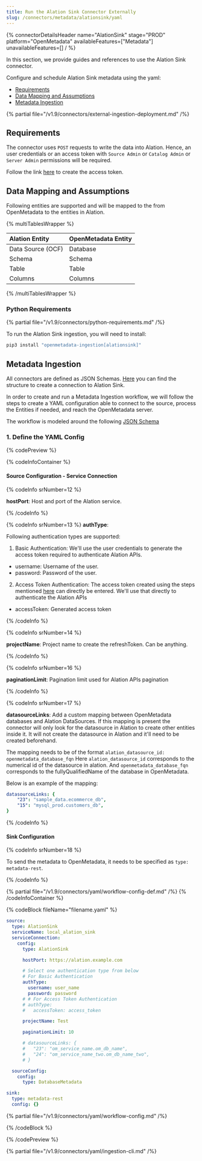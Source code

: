 ```yaml
---
title: Run the Alation Sink Connector Externally
slug: /connectors/metadata/alationsink/yaml
---
```


{% connectorDetailsHeader
name="AlationSink"
stage="PROD"
platform="OpenMetadata"
availableFeatures=["Metadata"]
unavailableFeatures=[]
/ %}

In this section, we provide guides and references to use the Alation Sink connector.

Configure and schedule Alation Sink metadata using the yaml:

- [Requirements](#requirements)
- [Data Mapping and Assumptions](#data-mapping-and-assumptions)
- [Metadata Ingestion](#metadata-ingestion)

{% partial file="/v1.9/connectors/external-ingestion-deployment.md" /%}

## Requirements

The connector uses `POST` requests to write the data into Alation.
Hence, an user credentials or an access token with `Source Admin` or `Catalog Admin` or `Server Admin` permissions will be required.

Follow the link [here](https://developer.alation.com/dev/docs/authentication-into-alation-apis#create-via-ui) to create the access token.

## Data Mapping and Assumptions

Following entities are supported and will be mapped to the from OpenMetadata to the entities in Alation.

{% multiTablesWrapper %}

| Alation Entity               | OpenMetadata Entity          |
| :----------------------------| :--------------------------- |
| Data Source (OCF)            | Database                     |
| Schema                       | Schema                       |
| Table                        | Table                        |
| Columns                      | Columns                      |

{% /multiTablesWrapper %}

### Python Requirements

{% partial file="/v1.9/connectors/python-requirements.md" /%}

To run the Alation Sink ingestion, you will need to install:

```bash
pip3 install "openmetadata-ingestion[alationsink]"
```

## Metadata Ingestion

All connectors are defined as JSON Schemas.
[Here](https://github.com/open-metadata/OpenMetadata/blob/main/openmetadata-spec/src/main/resources/json/schema/entity/services/connections/metadata/alationSinkConnection.json)
you can find the structure to create a connection to Alation Sink.

In order to create and run a Metadata Ingestion workflow, we will follow
the steps to create a YAML configuration able to connect to the source,
process the Entities if needed, and reach the OpenMetadata server.

The workflow is modeled around the following
[JSON Schema](https://github.com/open-metadata/OpenMetadata/blob/main/openmetadata-spec/src/main/resources/json/schema/metadataIngestion/workflow.json)

### 1. Define the YAML Config

{% codePreview %}

{% codeInfoContainer %}

#### Source Configuration - Service Connection

{% codeInfo srNumber=12 %}

**hostPort**: Host and port of the Alation service.

{% /codeInfo %}

{% codeInfo srNumber=13 %}
**authType**:

Following authentication types are supported:
1. Basic Authentication: We'll use the user credentials to generate the access token required to authenticate Alation APIs.
- username: Username of the user.
- password: Password of the user.

2. Access Token Authentication: The access token created using the steps mentioned [here](https://developer.alation.com/dev/docs/authentication-into-alation-apis#create-via-ui) can directly be entered. We'll use that directly to authenticate the Alation APIs
- accessToken: Generated access token

{% /codeInfo %}

{% codeInfo srNumber=14 %}

**projectName**: Project name to create the refreshToken. Can be anything.

{% /codeInfo %}

{% codeInfo srNumber=16 %}

**paginationLimit**: Pagination limit used for Alation APIs pagination

{% /codeInfo %}

{% codeInfo srNumber=17 %}

**datasourceLinks**: Add a custom mapping between OpenMetadata databases and Alation DataSources.
If this mapping is present the connector will only look for the datasource in Alation to create other entities inside it. It will not create the datasource in Alation and it'll need to be created beforehand.

The mapping needs to be of the format `alation_datasource_id: openmetadata_database_fqn`
Here `alation_datasource_id` corresponds to the numerical id of the datasource in alation.
And `openmetadata_database_fqn` corresponds to the fullyQualifiedName of the database in OpenMetadata.

Below is an example of the mapping:
```yaml
datasourceLinks: {
    "23": "sample_data.ecommerce_db",
    "15": "mysql_prod.customers_db",
}
```

{% /codeInfo %}

#### Sink Configuration

{% codeInfo srNumber=18 %}

To send the metadata to OpenMetadata, it needs to be specified as `type: metadata-rest`.

{% /codeInfo %}

{% partial file="/v1.9/connectors/yaml/workflow-config-def.md" /%}
{% /codeInfoContainer %}

{% codeBlock fileName="filename.yaml" %}

```yaml {% isCodeBlock=true %}
source:
  type: AlationSink
  serviceName: local_alation_sink
  serviceConnection:
    config:
      type: AlationSink
```
```yaml {% srNumber=12 %}
      hostPort: https://alation.example.com
```
```yaml {% srNumber=13 %}
      # Select one authentication type from below
      # For Basic Authentication
      authType:
        username: user_name
        password: password
      # # For Access Token Authentication
      # authType:
      #   accessToken: access_token
```
```yaml {% srNumber=14 %}
      projectName: Test
```
```yaml {% srNumber=15 %}
      paginationLimit: 10
```
```yaml {% srNumber=16 %}
      # datasourceLinks: {
      #   "23": "om_service_name.om_db_name",
      #   "24": "om_service_name_two.om_db_name_two",
      # }
```
```yaml {% srNumber=17 %}
  sourceConfig:
    config:
      type: DatabaseMetadata
```
```yaml {% srNumber=18 %}
sink:
  type: metadata-rest
  config: {}
```

{% partial file="/v1.9/connectors/yaml/workflow-config.md" /%}

{% /codeBlock %}

{% /codePreview %}

{% partial file="/v1.9/connectors/yaml/ingestion-cli.md" /%}
